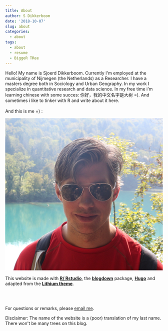 ```yaml
---
title: About
author: S Dikkerboom
date: '2018-10-07'
slug: about
categories:
  - about
tags:
  - about
  - resume
  - BiggeR TRee
---
```


Hello! My name is Sjoerd Dikkerboom. Currently I'm employed at the municipality of Nijmegen (the Netherlands) as a Researcher. I have a masters degree both in Sociology and Urban Geography. In my work I specialize in quantitative research and data science. In my free time i'm learning chinese with some succes: 你好，我的中文名字是大树 =). And sometimes i like to tinker with R and write about it here. <br></br>
And this is me =) :

![](ik.jpg)



This website is made with [**R/ Rstudio**](https://www.rstudio.com/), the [**blogdown**](https://github.com/rstudio/blogdown) package, [**Hugo**](https://gohugo.io/) and adapted from the [**Lithium theme**](https://github.com/yihui/hugo-lithium). 

<br></br>

For questions or remarks, please <a href="mailto:sjoerddikkerboom@gmail.com?subject=BiggeR-Tree%20question">email me</a>.

Disclaimer: The name of the website is a (poor) translation of my last name. There won't be many trees on this blog.

<br></br>